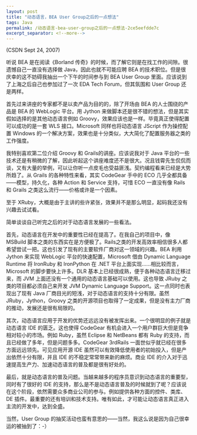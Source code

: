 ```yaml
---
layout: post
title: "动态语言，BEA User Group之后的一点想法"
tags: Java
permalink: /动态语言-bea-user-group之后的一点想法-2ce5eefdde7c
excerpt_separator: <!--more-->
---
```

(CSDN Sept 24, 2007)

听说 BEA 是在阅读《Borland 传奇》的时候，而了解它则是在找工作的间隙。很遗憾自己一直没有选择做 Java，因此也就不可能应聘 BEA 的技术职位。但是很庆幸的这不妨碍我抽出一个下午的时间参与到 BEA User Group 里面。应该说到了上海之后自己也参加过了一次 EDA Tech Forum，但其氛围和 User Group 还是两样。
<!--more-->

首先过来讲座的专家都不是以卖产品为目的的，除了开场由 BEA 的人士围绕的产品是 BEA 的 WebLogic 平台。用 Jython 来做脚本还是很不错的想法，但是其实假如选择的是其他动态语言例如 Groovy，效果应该也是一样。毕竟真正使得配置可以成功的是一套 WLS 接口。Microsoft 同样也将动态语言 JScript 作为操控配置 Windows 的一个解决方案，效果也是十分类似，大大简化了配置服务器之类的工作强度。

我特别喜欢第二位介绍 Groovy 和 Grails的讲座。应该说我对于 Java 平台的一些技术还是有稍微的了解，因此听起这个讲座难度还不是很大。况且钱霄先生侃侃而谈，又有大量的举例，可以让你听一点皮毛也受益匪浅。契约编程看来已经是大势所趋了。从 Grails 的各种特性来看，其实 CodeGear 手中的 ECO 几乎全都具备――模型，持久化，各种 Action 和 Service 支持，可惜 ECO 一直没有像 Rails 和 Grails 之类这么流行――价格或许是一个因素。

至于 XRuby，大概是由于主讲的些许紧张，效果并不是那么明显，起码我还没有兴趣去试试看。

简单谈谈自己听完之后的对于动态语言发展的一些看法。

首先，动态语言在开发中的重要性已经在提高了。在我自己的项目中，像 MSBuild 脚本之类的东西实在是方便极了。Rails之类的开发高效率相信很多人都希望尝试一把。这也引发了现有的主要软件厂商对这一领域的兴趣。BEA 利用 Jython 来实现 WebLogic 平台的快速配置，Microsoft 借由 Dynamic Language Runtime 将 IronRuby 和 IronPython 在 .NET 平台上面实现……相比较而言，Microsoft 的脚步要快上许多。DLR 基本上已经很成熟，便于各种动态语言迁移过来，而 JVM 上面还没有一个通用的动态语言基础可以使用。这也导致 JRuby 之类的项目都必须自己来开发 JVM Dynamic Language Support。这一点同时也表现出了现有 Java 厂商目光的短浅，对于动态语言的支持十分有限。虽然 JRuby，Jython，Groovy 之类的开源项目也取得了一定成果，但是没有主力厂商的推动，发展还是很有局限的。

其次，动态语言应用于开发的优势还远远没有被发挥出来。一个很明显的例子就是动态语言 IDE 的匮乏。这也使得 CodeGear 有机会进入一个用户群巨大但是竞争相对较小的市场。例如 Ruby，虽然 Eclipse 和 NetBeans 都有 Ruby 的支持，而且已经做了多年，但是问题多多。CodeGear 3rdRails 一面世似乎就已经在很多方面远远领先。可见应用开源 IDE 虽然可以有效降低使用者的初始投入，但是产出依然十分有限，并且 IDE 的不稳定常常带来新的麻烦。商业 IDE 的介入对于迅速提高生产力、加速动态语言的普及都是很有好处的。

最后，就是动态语言的普及问题。当越来越多的程序员意识到动态语言的重要型，同时有了很好的 IDE 的支持，那么是不是动态语言普及的时候就到了呢？应该说在这个阶段，依然需要众多商业公司的参与。例如提供各种方面的控件、类库、DE 插件。最重要的还有培训和技术支持。唯有如此，才可能让动态语言真正进入主流的开发中，达到全盛。

当然，User Group 的抽奖活动也蛮有意思的――当然，我这么说是因为自己很幸运的被抽到了：-）
